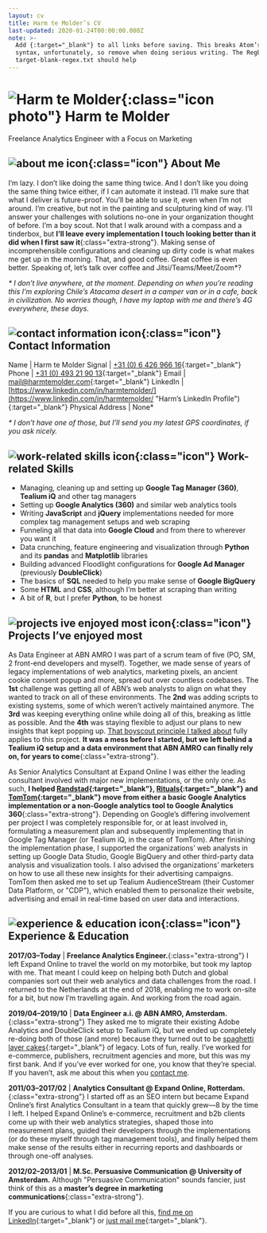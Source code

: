 ```yaml
---
layout: cv
title: Harm te Molder’s CV
last-updated: 2020-01-24T00:00:00.000Z
note: >-
  Add {:target="_blank"} to all links before saving. This breaks Atom’s Markdown
  syntax, unfortunately, so remove when doing serious writing. The RegEx in
  target-blank-regex.txt should help
---
```


# ![Harm te Molder](images/harm-te-molder-400.png "Harm te Molder"){:class="icon photo"} Harm te Molder

Freelance Analytics Engineer with a Focus on Marketing

<div class="section" markdown="1">

## ![about me icon](images/dialog.svg "About Me"){:class="icon"} About Me

I’m lazy. I don’t like doing the same thing twice. And I don’t like you doing the same thing twice either, if I can automate it instead. I’ll make sure that what I deliver is future-proof. You’ll be able to use it, even when I’m not around. I’m creative, but not in the painting and sculpturing kind of way. I’ll answer your challenges with solutions no-one in your organization thought of before. I’m a boy scout. Not that I walk around with a compass and a tinderbox, but **I’ll leave every implementation I touch looking better than it did when I first saw it**{:class="extra-strong"}. Making sense of incomprehensible configurations and cleaning up dirty code is what makes me get up in the morning. That, and good coffee. Great coffee is even better. Speaking of, let’s talk over coffee and Jitsi/Teams/Meet/Zoom*?

_* I don’t live anywhere, at the moment. Depending on when you’re reading this I’m exploring Chile’s Atacama desert in a camper van or in a cafe, back in civilization. No worries though, I have my laptop with me and there’s 4G everywhere, these days._

</div><div class="section" markdown="1">

## ![contact information icon](images/mail.svg "Contact Information"){:class="icon"} Contact Information

Name | Harm te Molder
Signal | [+31 (0) 6 426 966 16](tel:0031642696616 "Harm’s Signal Number"){:target="_blank"}
Phone | [+31 (0) 493 21 90 13](tel:0031493219013 "Harm’s Phone Number"){:target="_blank"}
Email | [mail@harmtemolder.com](mailto:mail@harmtemolder.com "Harm’s Email Address"){:target="_blank"}
LinkedIn | [https://www.linkedin.com/in/harmtemolder/](https://www.linkedin.com/in/harmtemolder/ "Harm’s LinkedIn Profile"){:target="_blank"}
Physical Address | None*

_* I don’t have one of those, but I’ll send you my latest GPS coordinates, if you ask nicely._

</div><div class="section" markdown="1">

## ![work-related skills icon](images/key.svg "Work-related Skills"){:class="icon"} Work-related Skills

<ul>
  <li id="nine">Managing, cleaning up and setting up <strong class="extra-strong">Google Tag Manager (360)</strong>, <strong>Tealium iQ</strong> and other tag managers</li>
  <li id="eight">Setting up <strong class="extra-strong">Google Analytics (360)</strong> and similar web analytics tools</li>
  <li id="seven">Writing <strong class="extra-strong">JavaScript</strong> and <strong>jQuery</strong> implementations needed for more complex tag management setups and web scraping</li>
  <li id="six">Funneling all that data into <strong class="extra-strong">Google Cloud</strong> and from there to wherever you want it</li>
  <li id="five">Data crunching, feature engineering and visualization through <strong class="extra-strong">Python</strong> and its <strong>pandas</strong> and <strong>Matplotlib</strong> libraries</li>
  <li id="four">Building advanced Floodlight configurations for <strong>Google Ad Manager</strong> (previously <strong>DoubleClick</strong>)</li>
  <li id="three">The basics of <strong>SQL</strong> needed to help you make sense of <strong class="extra-strong">Google BigQuery</strong></li>
  <li id="two">Some <strong>HTML</strong> and <strong>CSS</strong>, although I’m better at scraping than writing</li>
  <li id="one">A bit of <strong>R</strong>, but I prefer <strong>Python</strong>, to be honest</li>
</ul>

</div><div class="section" markdown="1">

## ![projects ive enjoyed most icon](images/love.svg "Projects I’ve enjoyed most"){:class="icon"} Projects I’ve enjoyed most

As Data Engineer at ABN AMRO I was part of a scrum team of five (PO, SM, 2 front-end developers and myself). Together, we made sense of years of legacy implementations of web analytics, marketing pixels, an ancient cookie consent popup and more, spread out over countless codebases. The **1st** challenge was getting all of ABN’s web analysts to align on what they wanted to track on all of these environments. The **2nd** was adding scripts to existing systems, some of which weren’t actively maintained anymore. The **3rd** was keeping everything online while doing all of this, breaking as little as possible. And the **4th** was staying flexible to adjust our plans to new insights that kept popping up. [That boyscout principle I talked about](#about-me) fully applies to this project. **It was a mess before I started, but we left behind a Tealium iQ setup and a data environment that ABN AMRO can finally rely on, for years to come**{:class="extra-strong"}.

As Senior Analytics Consultant at Expand Online I was either the leading consultant involved with major new implementations, or the only one. As such, **I helped [Randstad](https://www.randstad.com/){:target="_blank"}, [Rituals](https://www.rituals.com/){:target="_blank"} and [TomTom](https://www.tomtom.com/){:target="_blank"} move from either a basic Google Analytics implementation or a non-Google analytics tool to Google Analytics 360**{:class="extra-strong"}. Depending on Google’s differing involvement per project I was completely responsible for, or at least involved in, formulating a measurement plan and subsequently implementing that in Google Tag Manager (or Tealium iQ, in the case of TomTom). After finishing the implementation phase, I supported the organizations’ web analysts in setting up Google Data Studio, Google BigQuery and other third-party data analysis and visualization tools. I also advised the organizations’ marketers on how to use all these new insights for their advertising campaigns. TomTom then asked me to set up Tealium AudienceStream (their Customer Data Platform, or "CDP"), which enabled them to personalize their website, advertising and email in real-time based on user data and interactions.

</div><div class="section" markdown="1">

## ![experience &amp; education icon](images/floppy-disk.svg "Experience &amp; Education"){:class="icon"} Experience &amp; Education

**2017/03–Today** | **Freelance Analytics Engineer.**{:class="extra-strong"} I left Expand Online to travel the world on my motorbike, but took my laptop with me. That meant I could keep on helping both Dutch and global companies sort out their web analytics and data challenges from the road. I returned to the Netherlands at the end of 2018, enabling me to work on-site for a bit, but now I’m travelling again. And working from the road again.

**2019/04–2019/10** | **Data Engineer a.i. @ ABN AMRO, Amsterdam.**{:class="extra-strong"} They asked me to migrate their existing Adobe Analytics and DoubleClick setup to Tealium iQ, but we ended up completely re-doing both of those (and more) because they turned out to be [spaghetti layer cakes](https://duckduckgo.com/?q=spaghetti+layer+cake&ia=images&iax=images){:target="_blank"} of legacy. Lots of fun, really. I’ve worked for e-commerce, publishers, recruitment agencies and more, but this was my first bank. And if you’ve ever worked for one, you know that they’re special. If you haven’t, ask me about this when you [contact me](#contact-information).

**2011/03–2017/02** | **Analytics Consultant @ Expand Online, Rotterdam.**{:class="extra-strong"} I started off as an SEO intern but became Expand Online’s first Analytics Consultant in a team that quickly grew—8 by the time I left. I helped Expand Online’s e-commerce, recruitment and b2b clients come up with their web analytics strategies, shaped those into measurement plans, guided their developers through the implementations (or do these myself through tag management tools), and finally helped them make sense of the results either in recurring reports and dashboards or through one-off analyses.

**2012/02–2013/01** | **M.Sc. Persuasive Communication @ University of Amsterdam.** Although "Persuasive Communication" sounds fancier, just think of this as a **master’s degree in marketing communications**{:class="extra-strong"}.

If you are curious to what I did before all this, [find me on LinkedIn](https://www.linkedin.com/in/harmtemolder/ "Harm’s LinkedIn Profile"){:target="_blank"} or [just mail me](mailto:mail@harmtemolder.com "Harm’s Email Address"){:target="_blank"}.

</div>
